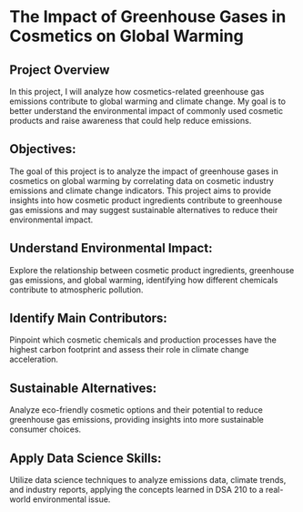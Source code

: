 # The Impact of Greenhouse Gases in Cosmetics on Global Warming

## Project Overview
In this project, I will analyze how cosmetics-related greenhouse gas emissions contribute to global warming and climate change. My goal is to better understand the environmental impact of commonly used cosmetic products and raise awareness that could help reduce emissions.


## Objectives:
The goal of this project is to analyze the impact of greenhouse gases in cosmetics on global warming by correlating data on cosmetic industry emissions and climate change indicators. This project aims to provide insights into how cosmetic product ingredients contribute to greenhouse gas emissions and may suggest sustainable alternatives to reduce their environmental impact.

## Understand Environmental Impact:

Explore the relationship between cosmetic product ingredients, greenhouse gas emissions, and global warming, identifying how different chemicals contribute to atmospheric pollution.

## Identify Main Contributors:

Pinpoint which cosmetic chemicals and production processes have the highest carbon footprint and assess their role in climate change acceleration.

## Sustainable Alternatives:

Analyze eco-friendly cosmetic options and their potential to reduce greenhouse gas emissions, providing insights into more sustainable consumer choices.

## Apply Data Science Skills:
Utilize data science techniques to analyze emissions data, climate trends, and industry reports, applying the concepts learned in DSA 210 to a real-world environmental issue.

